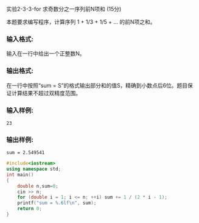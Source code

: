 实验2-3-3-for 求奇数分之一序列前N项和 (15分)

本题要求编写程序，计算序列 1 + 1/3 + 1/5 + ... 的前N项之和。

### 输入格式:

输入在一行中给出一个正整数N。

### 输出格式:

在一行中按照“sum = S”的格式输出部分和的值S，精确到小数点后6位。题目保证计算结果不超过双精度范围。

### 输入样例:

```in
23
```

### 输出样例:

```
sum = 2.549541
```



```c++
#include<iostream>
using namespace std;
int main()
{
	double n,sum=0;
	cin >> n;
	for (double i = 1; i <= n; ++i) sum += 1 / (2 * i - 1);
	printf("sum = %.6lf\n", sum);
	return 0;
}
```

